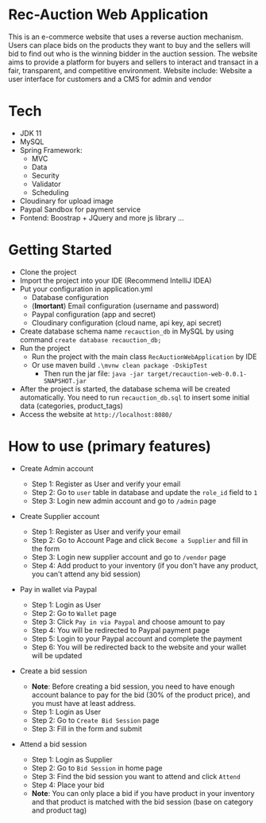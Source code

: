 # Rec-Auction Web Application
This is an e-commerce website that uses a reverse auction mechanism. Users can place bids on the products they want to buy and the sellers will bid to find out who is the winning bidder in the auction session. The website aims to provide a platform for buyers and sellers to interact and transact in a fair, transparent, and competitive environment. 
Website include: Website a user interface for customers and a CMS for admin and vendor
# Tech
- JDK 11 
- MySQL
- Spring Framework:
  - MVC
  - Data
  - Security
  - Validator
  - Scheduling
- Cloudinary for upload image
- Paypal Sandbox for payment service
- Fontend: Boostrap + JQuery and more js library ...

# Getting Started
- Clone the project
- Import the project into your IDE (Recommend IntelliJ IDEA)
- Put your configuration in application.yml
  - Database configuration
  - (**Imortant**) Email configuration (username and password) 
  - Paypal configuration (app and secret)
  - Cloudinary configuration (cloud name, api key, api secret)
- Create database schema name `recauction_db` in MySQL by using command `create database recauction_db;`
- Run the project
  - Run the project with the main class `RecAuctionWebApplication` by IDE
  - Or use maven build `.\mvnw clean package -DskipTest`
    - Then run the jar file: `java -jar target/recauction-web-0.0.1-SNAPSHOT.jar`
- After the project is started, the database schema will be created automatically. You need to run `recauction_db.sql` to insert some initial data (categories, product_tags)
- Access the website at `http://localhost:8080/`

# How to use (primary features)
- Create Admin account
  - Step 1: Register as User and verify your email
  - Step 2: Go to `user` table in database and update the `role_id` field to `1`
  - Step 3: Login new admin account and go to `/admin` page

- Create Supplier account
  - Step 1: Register as User and verify your email
  - Step 2: Go to Account Page and click `Become a Supplier` and fill in the form
  - Step 3: Login new supplier account and go to `/vendor` page
  - Step 4: Add product to your inventory (if you don't have any product, you can't attend any bid session)
- Pay in wallet via Paypal
  - Step 1: Login as User
  - Step 2: Go to `Wallet` page
  - Step 3: Click `Pay in via Paypal` and choose amount to pay
  - Step 4: You will be redirected to Paypal payment page 
  - Step 5: Login to your Paypal account and complete the payment
  - Step 6: You will be redirected back to the website and your wallet will be updated
- Create a bid session
  - **Note**: Before creating a bid session, you need to have enough account balance to pay for the bid (30% of the product price), and you must have at least address.
  - Step 1: Login as User
  - Step 2: Go to `Create Bid Session` page
  - Step 3: Fill in the form and submit
 
- Attend a bid session
  - Step 1: Login as Supplier
  - Step 2: Go to `Bid Session` in home page
  - Step 3: Find the bid session you want to attend and click `Attend`
  - Step 4: Place your bid
  - **Note**: You can only place a bid if you have product in your inventory and that product is matched with the bid session (base on category and product tag)
  
